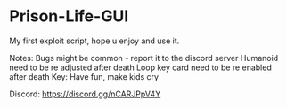 # Prison-Life-GUI
My first exploit script, hope u enjoy and use it. 

Notes:
Bugs might be common - report it to the discord server
Humanoid need to be re adjusted after death
Loop key card need to be re enabled after death
Key: Have fun, make kids cry

Discord: https://discord.gg/nCARJPpV4Y
